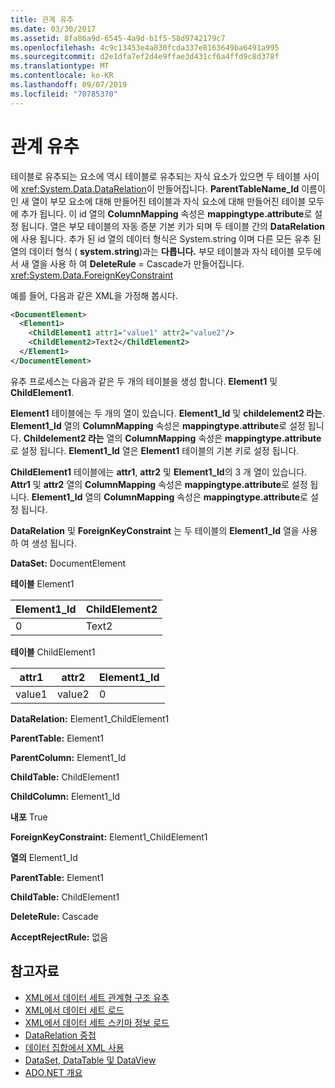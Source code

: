 ```yaml
---
title: 관계 유추
ms.date: 03/30/2017
ms.assetid: 8fa86a9d-6545-4a9d-b1f5-58d9742179c7
ms.openlocfilehash: 4c9c13453e4a830fcda337e8163649ba6491a995
ms.sourcegitcommit: d2e1dfa7ef2d4e9ffae3d431cf6a4ffd9c8d378f
ms.translationtype: MT
ms.contentlocale: ko-KR
ms.lasthandoff: 09/07/2019
ms.locfileid: "70785370"
---
```

# <a name="inferring-relationships"></a>관계 유추
테이블로 유추되는 요소에 역시 테이블로 유추되는 자식 요소가 있으면 두 테이블 사이에 <xref:System.Data.DataRelation>이 만들어집니다. **ParentTableName_Id** 이름이 인 새 열이 부모 요소에 대해 만들어진 테이블과 자식 요소에 대해 만들어진 테이블 모두에 추가 됩니다. 이 id 열의 **ColumnMapping** 속성은 **mappingtype.attribute**로 설정 됩니다. 열은 부모 테이블의 자동 증분 기본 키가 되며 두 테이블 간의 **DataRelation** 에 사용 됩니다. 추가 된 id 열의 데이터 형식은 System.string 이며 다른 모든 유추 된 열의 데이터 형식 ( **system.string**)과는 **다릅니다.** 부모 테이블과 자식 테이블 모두에서 새 열을 사용 하 여 **DeleteRule** = Cascade가 만들어집니다. <xref:System.Data.ForeignKeyConstraint>  
  
 예를 들어, 다음과 같은 XML을 가정해 봅시다.  
  
```xml  
<DocumentElement>  
  <Element1>  
    <ChildElement1 attr1="value1" attr2="value2"/>  
    <ChildElement2>Text2</ChildElement2>  
  </Element1>  
</DocumentElement>  
```  
  
 유추 프로세스는 다음과 같은 두 개의 테이블을 생성 합니다. **Element1** 및 **ChildElement1**.  
  
 **Element1** 테이블에는 두 개의 열이 있습니다. **Element1_Id** 및 **childelement2 라는**. **Element1_Id** 열의 **ColumnMapping** 속성은 **mappingtype.attribute**로 설정 됩니다. **Childelement2 라는** 열의 **ColumnMapping** 속성은 **mappingtype.attribute**로 설정 됩니다. **Element1_Id** 열은 **Element1** 테이블의 기본 키로 설정 됩니다.  
  
 **ChildElement1** 테이블에는 **attr1**, **attr2** 및 **Element1_Id**의 3 개 열이 있습니다. **Attr1** 및 **attr2** 열의 **ColumnMapping** 속성은 **mappingtype.attribute**로 설정 됩니다. **Element1_Id** 열의 **ColumnMapping** 속성은 **mappingtype.attribute**로 설정 됩니다.  
  
 **DataRelation** 및 **ForeignKeyConstraint** 는 두 테이블의 **Element1_Id** 열을 사용 하 여 생성 됩니다.  
  
 **DataSet:** DocumentElement  
  
 **테이블** Element1  
  
|Element1_Id|ChildElement2|  
|------------------|-------------------|  
|0|Text2|  
  
 **테이블** ChildElement1  
  
|attr1|attr2|Element1_Id|  
|-----------|-----------|------------------|  
|value1|value2|0|  
  
 **DataRelation:** Element1_ChildElement1  
  
 **ParentTable:** Element1  
  
 **ParentColumn:** Element1_Id  
  
 **ChildTable:** ChildElement1  
  
 **ChildColumn:** Element1_Id  
  
 **내포** True  
  
 **ForeignKeyConstraint:** Element1_ChildElement1  
  
 **열의** Element1_Id  
  
 **ParentTable:** Element1  
  
 **ChildTable:** ChildElement1  
  
 **DeleteRule:** Cascade  
  
 **AcceptRejectRule:** 없음  
  
## <a name="see-also"></a>참고자료

- [XML에서 데이터 세트 관계형 구조 유추](inferring-dataset-relational-structure-from-xml.md)
- [XML에서 데이터 세트 로드](loading-a-dataset-from-xml.md)
- [XML에서 데이터 세트 스키마 정보 로드](loading-dataset-schema-information-from-xml.md)
- [DataRelation 중첩](nesting-datarelations.md)
- [데이터 집합에서 XML 사용](using-xml-in-a-dataset.md)
- [DataSet, DataTable 및 DataView](index.md)
- [ADO.NET 개요](../ado-net-overview.md)
